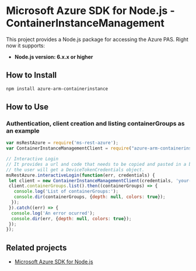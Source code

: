 # Microsoft Azure SDK for Node.js - ContainerInstanceManagement

This project provides a Node.js package for accessing the Azure PAS. Right now it supports:
- **Node.js version: 6.x.x or higher**

## How to Install

```bash
npm install azure-arm-containerinstance
```

## How to Use

### Authentication, client creation and listing containerGroups as an example

 ```javascript
 var msRestAzure = require('ms-rest-azure');
 var ContainerInstanceManagementClient = require("azure-arm-containerinstance");
 
 // Interactive Login
 // It provides a url and code that needs to be copied and pasted in a browser and authenticated over there. If successful, 
 // the user will get a DeviceTokenCredentials object.
 msRestAzure.interactiveLogin(function(err, credentials) {
  let client = new ContainerInstanceManagementClient(credentials, 'your-subscription-id');
  client.containerGroups.list().then((containerGroups) => {
    console.log('List of containerGroups:');
    console.dir(containerGroups, {depth: null, colors: true});
   });
  }).catch((err) => {
   console.log('An error ocurred');
   console.dir(err, {depth: null, colors: true});
  });
});
```

## Related projects

- [Microsoft Azure SDK for Node.js](https://github.com/Azure/azure-sdk-for-node)
